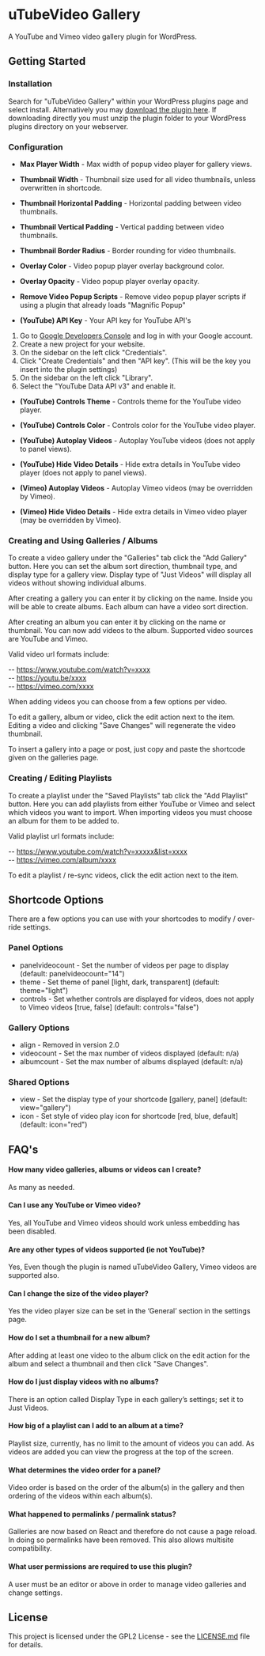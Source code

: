 
# uTubeVideo Gallery

A YouTube and Vimeo video gallery plugin for WordPress.

## Getting Started

### Installation

Search for "uTubeVideo Gallery" within your WordPress plugins page and select install.
Alternatively you may [download the plugin here](https://wordpress.org/plugins/utubevideo-gallery/). If downloading directly you must unzip the plugin folder to your WordPress plugins directory on your webserver.

### Configuration

- **Max Player Width** - Max width of popup video player for gallery views.

- **Thumbnail Width** - Thumbnail size used for all video thumbnails, unless overwritten in shortcode.

- **Thumbnail Horizontal Padding** - Horizontal padding between video thumbnails.

- **Thumbnail Vertical Padding** - Vertical padding between video thumbnails.

- **Thumbnail Border Radius** - Border rounding for video thumbnails.

- **Overlay Color** - Video popup player overlay background color.

- **Overlay Opacity** - Video popup player overlay opacity.

- **Remove Video Popup Scripts** - Remove video popup player scripts if using a plugin that already loads "Magnific Popup"

- **(YouTube) API Key** - Your API key for YouTube API's

1. Go to [Google Developers Console](https://console.developers.google.com/) and log in with your Google account.
2. Create a new project for your website.
3. On the sidebar on the left click "Credentials".
4. Click "Create Credentials" and then "API key". (This will be the key you insert into the plugin settings)
5. On the sidebar on the left click "Library".
6. Select the "YouTube Data API v3" and enable it.

- **(YouTube) Controls Theme** - Controls theme for the YouTube video player.

- **(YouTube) Controls Color** - Controls color for the YouTube video player.

- **(YouTube) Autoplay Videos** - Autoplay YouTube videos (does not apply to panel views).

- **(YouTube) Hide Video Details** - Hide extra details in YouTube video player (does not apply to panel views).

- **(Vimeo) Autoplay Videos** - Autoplay Vimeo videos (may be overridden by Vimeo).

- **(Vimeo) Hide Video Details** - Hide extra details in Vimeo video player (may be overridden by Vimeo).

### Creating and Using Galleries / Albums

To create a video gallery under the "Galleries" tab click the "Add Gallery" button. Here you can set the album sort direction, thumbnail type, and display type for a gallery view. Display type of "Just Videos" will display all videos without showing individual albums.

After creating a gallery you can enter it by clicking on the name. Inside you will be able to create albums. Each album can have a video sort direction.

After creating an album you can enter it by clicking on the name or thumbnail. You can now add videos to the album. Supported video sources are YouTube and Vimeo.

Valid video url formats include:

-- https://www.youtube.com/watch?v=xxxx  
-- https://youtu.be/xxxx  
-- https://vimeo.com/xxxx

When adding videos you can choose from a few options per video.

To edit a gallery, album or video, click the edit action next to the item. Editing a video and clicking "Save Changes" will regenerate the video thumbnail.

To insert a gallery into a page or post, just copy and paste the shortcode given on the galleries page.

### Creating / Editing Playlists

To create a playlist under the "Saved Playlists" tab click the "Add Playlist" button. Here you can add playlists from either YouTube or Vimeo and select which videos you want to import. When importing videos you must choose an album for them to be added to.

Valid playlist url formats include:

-- https://www.youtube.com/watch?v=xxxxx&list=xxxx  
-- https://vimeo.com/album/xxxx

To edit a playlist / re-sync videos, click the edit action next to the item.

## Shortcode Options

There are a few options you can use with your shortcodes to modify / over-ride settings.

### Panel Options

- panelvideocount - Set the number of videos per page to display (default: panelvideocount="14")
- theme - Set theme of panel [light, dark, transparent] (default: theme="light")
- controls - Set whether controls are displayed for videos, does not apply to Vimeo videos [true, false] (default: controls="false")

### Gallery Options

- align - Removed in version 2.0
- videocount - Set the max number of videos displayed (default: n/a)
- albumcount - Set the max number of albums displayed (default: n/a)

### Shared Options

- view - Set the display type of your shortcode [gallery, panel] (default: view="gallery")
- icon - Set style of video play icon for shortcode [red, blue, default] (default: icon="red")

## FAQ's

#### How many video galleries, albums or videos can I create?

As many as needed.

#### Can I use any YouTube or Vimeo video?

Yes, all YouTube and Vimeo videos should work unless embedding has been disabled.

#### Are any other types of videos supported (ie not YouTube)?

Yes, Even though the plugin is named uTubeVideo Gallery, Vimeo videos are supported also.

#### Can I change the size of the video player?

Yes the video player size can be set in the ‘General’ section in the settings page.

#### How do I set a thumbnail for a new album?

After adding at least one video to the album click on the edit action for the album and select a thumbnail and then click "Save Changes".

#### How do I just display videos with no albums?

There is an option called Display Type in each gallery’s settings; set it to Just Videos.

#### How big of a playlist can I add to an album at a time?

Playlist size, currently, has no limit to the amount of videos you can add. As videos are added you can view the progress at the top of the screen.

#### What determines the video order for a panel?

Video order is based on the order of the album(s) in the gallery and then ordering of the videos within each album(s).

#### What happened to permalinks / permalink status?

Galleries are now based on React and therefore do not cause a page reload. In doing so permalinks have been removed. This also allows multisite compatibility.

#### What user permissions are required to use this plugin?

A user must be an editor or above in order to manage video galleries and change settings.

## License

This project is licensed under the GPL2 License - see the [LICENSE.md](LICENSE.md) file for details.
